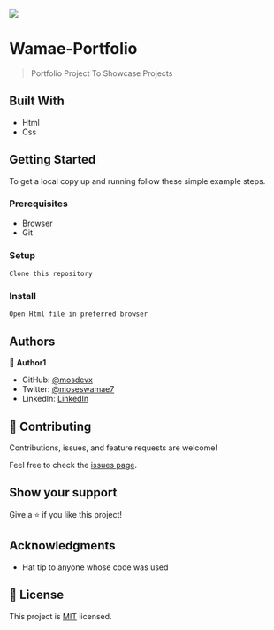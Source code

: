 ![](https://img.shields.io/badge/Microverse-blueviolet)

# Wamae-Portfolio

> Portfolio Project To Showcase Projects


## Built With

- Html
- Css



## Getting Started



To get a local copy up and running follow these simple example steps.

### Prerequisites
 - Browser
 - Git
### Setup
	Clone this repository
### Install
	Open Html file in preferred browser




## Authors

👤 **Author1**

- GitHub: [@mosdevx](https://github.com/mosdevx)
- Twitter: [@moseswamae7](https://twitter.com/moseswamae7)
- LinkedIn: [LinkedIn](https://linkedin.com/in/moses-wamae-a13a67244)


## 🤝 Contributing

Contributions, issues, and feature requests are welcome!

Feel free to check the [issues page](../../issues/).

## Show your support

Give a ⭐️ if you like this project!

## Acknowledgments

- Hat tip to anyone whose code was used


## 📝 License

This project is [MIT](./LICENSE) licensed.


